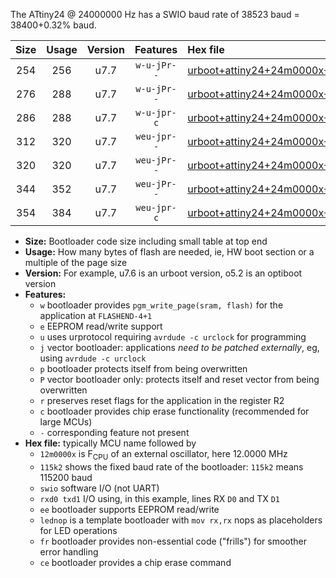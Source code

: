 The ATtiny24 @ 24000000 Hz has a SWIO baud rate of 38523 baud = 38400+0.32% baud.

|Size|Usage|Version|Features|Hex file|
|:-:|:-:|:-:|:-:|:--|
|254|256|u7.7|`w-u-jPr--`|[urboot+attiny24+24m0000x+++38k4_swio_rxb0_txb1_lednop.hex](https://raw.githubusercontent.com/stefanrueger/urboot.hex/main/mcus/attiny24/external_oscillator/fcpu+24m0000_Hz/br+++38k4_bps/urboot+attiny24+24m0000x+++38k4_swio_rxb0_txb1_lednop.hex)|
|276|288|u7.7|`w-u-jPr--`|[urboot+attiny24+24m0000x+++38k4_swio_rxb0_txb1_lednop_fr.hex](https://raw.githubusercontent.com/stefanrueger/urboot.hex/main/mcus/attiny24/external_oscillator/fcpu+24m0000_Hz/br+++38k4_bps/urboot+attiny24+24m0000x+++38k4_swio_rxb0_txb1_lednop_fr.hex)|
|286|288|u7.7|`w-u-jpr-c`|[urboot+attiny24+24m0000x+++38k4_swio_rxb0_txb1_lednop_fr_ce.hex](https://raw.githubusercontent.com/stefanrueger/urboot.hex/main/mcus/attiny24/external_oscillator/fcpu+24m0000_Hz/br+++38k4_bps/urboot+attiny24+24m0000x+++38k4_swio_rxb0_txb1_lednop_fr_ce.hex)|
|312|320|u7.7|`weu-jpr--`|[urboot+attiny24+24m0000x+++38k4_swio_rxb0_txb1_ee_lednop.hex](https://raw.githubusercontent.com/stefanrueger/urboot.hex/main/mcus/attiny24/external_oscillator/fcpu+24m0000_Hz/br+++38k4_bps/urboot+attiny24+24m0000x+++38k4_swio_rxb0_txb1_ee_lednop.hex)|
|320|320|u7.7|`weu-jPr--`|[urboot+attiny24+24m0000x+++38k4_swio_rxb0_txb1_ee.hex](https://raw.githubusercontent.com/stefanrueger/urboot.hex/main/mcus/attiny24/external_oscillator/fcpu+24m0000_Hz/br+++38k4_bps/urboot+attiny24+24m0000x+++38k4_swio_rxb0_txb1_ee.hex)|
|344|352|u7.7|`weu-jPr--`|[urboot+attiny24+24m0000x+++38k4_swio_rxb0_txb1_ee_lednop_fr.hex](https://raw.githubusercontent.com/stefanrueger/urboot.hex/main/mcus/attiny24/external_oscillator/fcpu+24m0000_Hz/br+++38k4_bps/urboot+attiny24+24m0000x+++38k4_swio_rxb0_txb1_ee_lednop_fr.hex)|
|354|384|u7.7|`weu-jpr-c`|[urboot+attiny24+24m0000x+++38k4_swio_rxb0_txb1_ee_lednop_fr_ce.hex](https://raw.githubusercontent.com/stefanrueger/urboot.hex/main/mcus/attiny24/external_oscillator/fcpu+24m0000_Hz/br+++38k4_bps/urboot+attiny24+24m0000x+++38k4_swio_rxb0_txb1_ee_lednop_fr_ce.hex)|

- **Size:** Bootloader code size including small table at top end
- **Usage:** How many bytes of flash are needed, ie, HW boot section or a multiple of the page size
- **Version:** For example, u7.6 is an urboot version, o5.2 is an optiboot version
- **Features:**
  + `w` bootloader provides `pgm_write_page(sram, flash)` for the application at `FLASHEND-4+1`
  + `e` EEPROM read/write support
  + `u` uses urprotocol requiring `avrdude -c urclock` for programming
  + `j` vector bootloader: applications *need to be patched externally*, eg, using `avrdude -c urclock`
  + `p` bootloader protects itself from being overwritten
  + `P` vector bootloader only: protects itself and reset vector from being overwritten
  + `r` preserves reset flags for the application in the register R2
  + `c` bootloader provides chip erase functionality (recommended for large MCUs)
  + `-` corresponding feature not present
- **Hex file:** typically MCU name followed by
  + `12m0000x` is F<sub>CPU</sub> of an external oscillator, here 12.0000 MHz
  + `115k2` shows the fixed baud rate of the bootloader: `115k2` means 115200 baud
  + `swio` software I/O (not UART)
  + `rxd0 txd1` I/O using, in this example, lines RX `D0` and TX `D1`
  + `ee` bootloader supports EEPROM read/write
  + `lednop` is a template bootloader with `mov rx,rx` nops as placeholders for LED operations
  + `fr` bootloader provides non-essential code ("frills") for smoother error handling
  + `ce` bootloader provides a chip erase command
